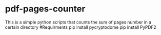 # pdf-pages-counter
This is a  simple python scripts that counts the sum of pages number in a certain directory
#Requirments
pip install pycryptodome
pip install PyPDF2
